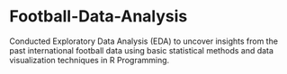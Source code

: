 # Football-Data-Analysis
Conducted Exploratory Data Analysis (EDA) to uncover insights from the past
international football data using basic statistical methods and data visualization
techniques in R Programming.
